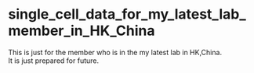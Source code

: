 # single_cell_data_for_my_latest_lab_member_in_HK_China
This is just for the member who is in the my latest lab in HK,China.  
It is just prepared for future.  
